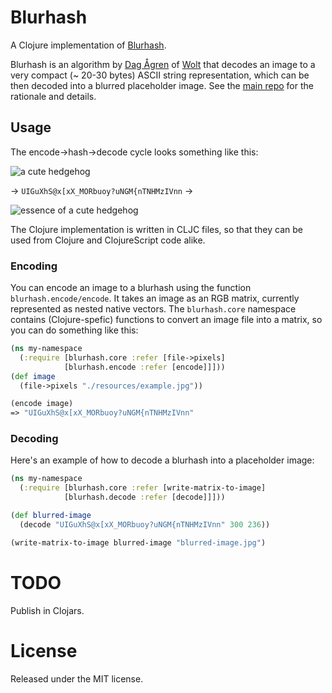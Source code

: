 # Blurhash

A Clojure implementation of [Blurhash](https://blurha.sh/).

Blurhash is an algorithm by [Dag Ågren](https://github.com/DagAgren) of [Wolt](https://wolt.com) that decodes an image to a very compact (~ 20-30 bytes) ASCII string representation, which can be then decoded into a blurred placeholder image. See the [main repo](https://github.com/woltapp/blurhash) for the rationale and details. 

## Usage

The encode->hash->decode cycle looks something like this:

![a cute hedgehog](https://raw.githubusercontent.com/siili-core/blurhash/master/resources/example.jpg)

→ `UIGuXhS@x[xX_MORbuoy?uNGM{nTNHMzIVnn` →

![essence of a cute hedgehog](https://raw.githubusercontent.com/siili-core/blurhash/master/resources/example-blurred.jpg)

The Clojure implementation is written in CLJC files, so that they can be used from Clojure and ClojureScript code alike.

### Encoding

You can encode an image to a blurhash using the function `blurhash.encode/encode`. It takes an image as an RGB matrix, currently represented as nested native vectors. The `blurhash.core` namespace contains (Clojure-spefic) functions to convert an image file into a matrix, so you can do something like this:

```clojure
(ns my-namespace
  (:require [blurhash.core :refer [file->pixels]
            [blurhash.encode :refer [encode]]]))
(def image
  (file->pixels "./resources/example.jpg"))

(encode image)
=> "UIGuXhS@x[xX_MORbuoy?uNGM{nTNHMzIVnn"
```

### Decoding

Here's an example of how to decode a blurhash into a placeholder image:

```clojure
(ns my-namespace
  (:require [blurhash.core :refer [write-matrix-to-image]
            [blurhash.decode :refer [decode]]]))

(def blurred-image
  (decode "UIGuXhS@x[xX_MORbuoy?uNGM{nTNHMzIVnn" 300 236))

(write-matrix-to-image blurred-image "blurred-image.jpg")

```

# TODO

Publish in Clojars.


# License
Released under the MIT license.
